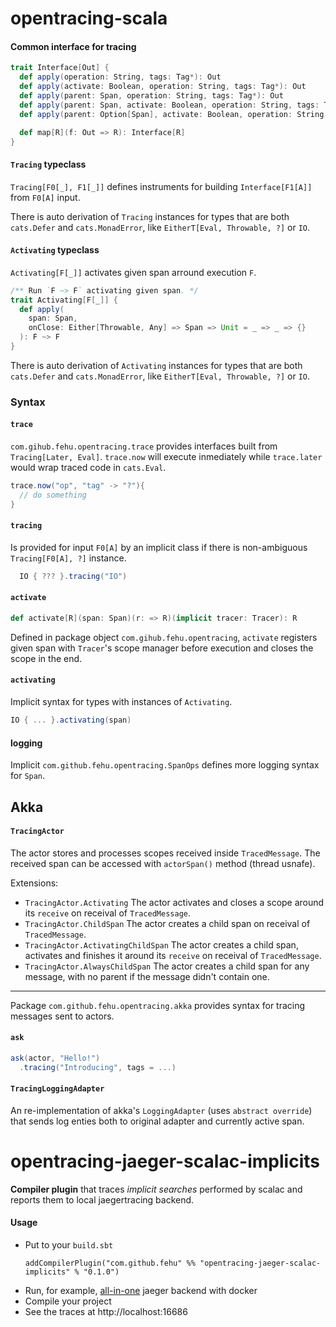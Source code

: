 # opentracing-scala

#### Common interface for tracing

```scala
trait Interface[Out] {
  def apply(operation: String, tags: Tag*): Out
  def apply(activate: Boolean, operation: String, tags: Tag*): Out
  def apply(parent: Span, operation: String, tags: Tag*): Out
  def apply(parent: Span, activate: Boolean, operation: String, tags: Tag*): Out
  def apply(parent: Option[Span], activate: Boolean, operation: String, tags: Map[String, TagValue]): Out

  def map[R](f: Out => R): Interface[R]
}
```

#### `Tracing` typeclass

`Tracing[F0[_], F1[_]]` defines instruments for building `Interface[F1[A]]` from `F0[A]` input.

There is auto derivation of `Tracing` instances for types that are both `cats.Defer` and `cats.MonadError`, like `EitherT[Eval, Throwable, ?]` or `IO`.


#### `Activating` typeclass

`Activating[F[_]]` activates given span arround execution `F`.

```scala
/** Run `F ~> F` activating given span. */
trait Activating[F[_]] {
  def apply(
    span: Span,
    onClose: Either[Throwable, Any] => Span => Unit = _ => _ => {}
  ): F ~> F
}
```

There is auto derivation of `Activating` instances for types that are both `cats.Defer` and `cats.MonadError`, like `EitherT[Eval, Throwable, ?]` or `IO`.


### Syntax

#### `trace`

`com.gihub.fehu.opentracing.trace` provides interfaces built from `Tracing[Later, Eval]`.
`trace.now` will execute inmediately while `trace.later` would wrap traced code in `cats.Eval`.

```scala
trace.now("op", "tag" -> "?"){
  // do something
}
```

#### `tracing`

Is provided for input `F0[A]` by an implicit class if there is non-ambiguous `Tracing[F0[A], ?]` instance.

```scala
  IO { ??? }.tracing("IO")
```


#### `activate`
```scala
def activate[R](span: Span)(r: => R)(implicit tracer: Tracer): R
```

Defined in package object `com.gihub.fehu.opentracing`, `activate` registers given span with `Tracer`'s scope manager before execution and closes the scope in the end.

#### `activating`
Implicit syntax for types with instances of `Activating`.

```scala
IO { ... }.activating(span)
```

#### logging
Implicit `com.github.fehu.opentracing.SpanOps` defines more logging syntax for `Span`.

## Akka

#### `TracingActor`
The actor stores and processes scopes received inside `TracedMessage`.
The received span can be accessed with `actorSpan()` method (thread usnafe).

Extensions:
- `TracingActor.Activating` 
  The actor activates and closes a scope around its `receive` on receival of `TracedMessage`.
- `TracingActor.ChildSpan`
  The actor creates a child span on receival of `TracedMessage`.
- `TracingActor.ActivatingChildSpan`
  The actor creates a child span, activates and finishes it around its `receive` on receival of `TracedMessage`.
- `TracingActor.AlwaysChildSpan`
  The actor creates a child span for any message, with no parent if the message didn't contain one.

-----------------------

Package `com.github.fehu.opentracing.akka` provides syntax for tracing messages sent to actors.

#### `ask`
```scala
ask(actor, "Hello!")
  .tracing("Introducing", tags = ...)
```

#### `TracingLoggingAdapter`
An re-implementation of akka's `LoggingAdapter` (uses `abstract override`) that sends log enties both to original adapter and currently active span.

  


# opentracing-jaeger-scalac-implicits

**Compiler plugin** that traces _implicit searches_ performed by scalac
and reports them to local jaegertracing backend.


#### Usage 
- Put to your `build.sbt`
    ```sbtshell
    addCompilerPlugin("com.github.fehu" %% "opentracing-jaeger-scalac-implicits" % "0.1.0")
    ```
- Run, for example, [all-in-one](https://www.jaegertracing.io/docs/1.8/getting-started/#all-in-one) jaeger backend with docker
- Compile your project
- See the traces at http://localhost:16686
